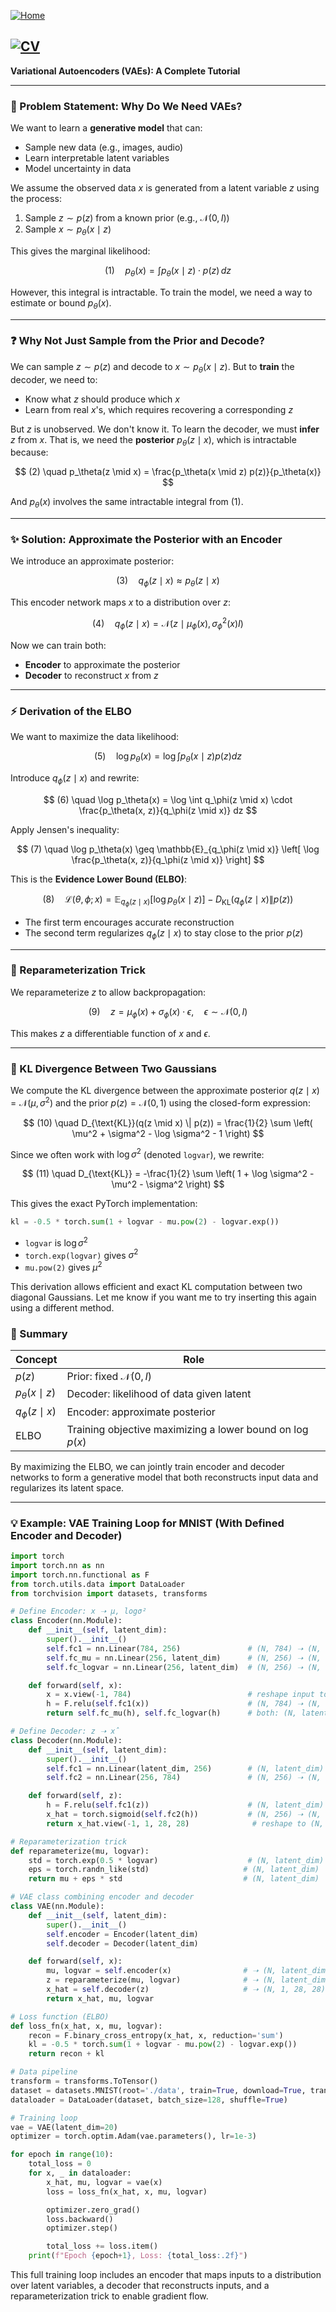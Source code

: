 [![Home](https://img.shields.io/badge/Home-Click%20Here-blue?style=flat&logo=homeadvisor&logoColor=white)](../)

## [![CV](https://img.shields.io/badge/CV-Selected_Topics_in_Computer_Vision-green?style=for-the-badge&logo=github)](../main_page/CV)

**Variational Autoencoders (VAEs): A Complete Tutorial**

---

### 🔧 Problem Statement: Why Do We Need VAEs?

We want to learn a **generative model** that can:

* Sample new data (e.g., images, audio)
* Learn interpretable latent variables
* Model uncertainty in data

We assume the observed data $x$ is generated from a latent variable $z$ using the process:

1. Sample $z \sim p(z)$ from a known prior (e.g., $\mathcal{N}(0, I)$)
2. Sample $x \sim p_\theta(x \mid z)$

This gives the marginal likelihood:

$$
(1) \quad p_\theta(x) = \int p_\theta(x \mid z) \cdot p(z) \, dz
$$

However, this integral is intractable. To train the model, we need a way to estimate or bound $p_\theta(x)$.

---

### ❓ Why Not Just Sample from the Prior and Decode?

We can sample $z \sim p(z)$ and decode to $x \sim p_\theta(x \mid z)$. But to **train** the decoder, we need to:

* Know what $z$ should produce which $x$
* Learn from real $x$'s, which requires recovering a corresponding $z$

But $z$ is unobserved. We don't know it. To learn the decoder, we must **infer** $z$ from $x$. That is, we need the **posterior** $p_\theta(z \mid x)$, which is intractable because:

$$
(2) \quad p_\theta(z \mid x) = \frac{p_\theta(x \mid z) p(z)}{p_\theta(x)}
$$

And $p_\theta(x)$ involves the same intractable integral from (1).

---

### ✨ Solution: Approximate the Posterior with an Encoder

We introduce an approximate posterior:

$$
(3) \quad q_\phi(z \mid x) \approx p_\theta(z \mid x)
$$

This encoder network maps $x$ to a distribution over $z$:

$$
(4) \quad q_\phi(z \mid x) = \mathcal{N}(z \mid \mu_\phi(x), \sigma^2_\phi(x) I)
$$

Now we can train both:

* **Encoder** to approximate the posterior
* **Decoder** to reconstruct $x$ from $z$

---

### ⚡ Derivation of the ELBO

We want to maximize the data likelihood:

$$
(5) \quad \log p_\theta(x) = \log \int p_\theta(x \mid z) p(z) dz
$$

Introduce $q_\phi(z \mid x)$ and rewrite:

$$
(6) \quad \log p_\theta(x) = \log \int q_\phi(z \mid x) \cdot \frac{p_\theta(x, z)}{q_\phi(z \mid x)} dz
$$

Apply Jensen's inequality:

$$
(7) \quad \log p_\theta(x) \geq \mathbb{E}_{q_\phi(z \mid x)} \left[ \log \frac{p_\theta(x, z)}{q_\phi(z \mid x)} \right]
$$

This is the **Evidence Lower Bound (ELBO)**:

$$
(8) \quad \mathcal{L}(\theta, \phi; x) = \mathbb{E}_{q_\phi(z \mid x)}[\log p_\theta(x \mid z)] - D_{\text{KL}}(q_\phi(z \mid x) \| p(z))
$$

* The first term encourages accurate reconstruction
* The second term regularizes $q_\phi(z \mid x)$ to stay close to the prior $p(z)$

---

### 🌈 Reparameterization Trick

We reparameterize $z$ to allow backpropagation:

$$
(9) \quad z = \mu_\phi(x) + \sigma_\phi(x) \cdot \epsilon, \quad \epsilon \sim \mathcal{N}(0, I)
$$

This makes $z$ a differentiable function of $x$ and $\epsilon$.

---

### 🧮 KL Divergence Between Two Gaussians

We compute the KL divergence between the approximate posterior $q(z \mid x) = \mathcal{N}(\mu, \sigma^2)$ and the prior $p(z) = \mathcal{N}(0, 1)$ using the closed-form expression:

$$
(10) \quad D_{\text{KL}}(q(z \mid x) \| p(z)) = \frac{1}{2} \sum \left( \mu^2 + \sigma^2 - \log \sigma^2 - 1 \right)
$$

Since we often work with $\log \sigma^2$ (denoted `logvar`), we rewrite:

$$
(11) \quad D_{\text{KL}} = -\frac{1}{2} \sum \left( 1 + \log \sigma^2 - \mu^2 - \sigma^2 \right)
$$

This gives the exact PyTorch implementation:

```python
kl = -0.5 * torch.sum(1 + logvar - mu.pow(2) - logvar.exp())
```

* `logvar` is $\log \sigma^2$
* `torch.exp(logvar)` gives $\sigma^2$
* `mu.pow(2)` gives $\mu^2$

This derivation allows efficient and exact KL computation between two diagonal Gaussians. Let me know if you want me to try inserting this again using a different method.


### 🔢 Summary

| Concept              | Role                                                       |
| -------------------- | ---------------------------------------------------------- |
| $p(z)$               | Prior: fixed $\mathcal{N}(0, I)$                           |
| $p_\theta(x \mid z)$ | Decoder: likelihood of data given latent                   |
| $q_\phi(z \mid x)$   | Encoder: approximate posterior                             |
| ELBO                 | Training objective maximizing a lower bound on $\log p(x)$ |

By maximizing the ELBO, we can jointly train encoder and decoder networks to form a generative model that both reconstructs input data and regularizes its latent space.

---

### 💡 Example: VAE Training Loop for MNIST (With Defined Encoder and Decoder)

```python
import torch
import torch.nn as nn
import torch.nn.functional as F
from torch.utils.data import DataLoader
from torchvision import datasets, transforms

# Define Encoder: x ➝ μ, logσ²
class Encoder(nn.Module):
    def __init__(self, latent_dim):
        super().__init__()
        self.fc1 = nn.Linear(784, 256)               # (N, 784) ➝ (N, 256)
        self.fc_mu = nn.Linear(256, latent_dim)      # (N, 256) ➝ (N, latent_dim)
        self.fc_logvar = nn.Linear(256, latent_dim)  # (N, 256) ➝ (N, latent_dim)

    def forward(self, x):
        x = x.view(-1, 784)                          # reshape input to (N, 784)
        h = F.relu(self.fc1(x))                      # (N, 784) ➝ (N, 256)
        return self.fc_mu(h), self.fc_logvar(h)      # both: (N, latent_dim)

# Define Decoder: z ➝ x̂
class Decoder(nn.Module):
    def __init__(self, latent_dim):
        super().__init__()
        self.fc1 = nn.Linear(latent_dim, 256)        # (N, latent_dim) ➝ (N, 256)
        self.fc2 = nn.Linear(256, 784)               # (N, 256) ➝ (N, 784)

    def forward(self, z):
        h = F.relu(self.fc1(z))                      # (N, latent_dim) ➝ (N, 256)
        x_hat = torch.sigmoid(self.fc2(h))           # (N, 256) ➝ (N, 784)
        return x_hat.view(-1, 1, 28, 28)              # reshape to (N, 1, 28, 28)

# Reparameterization trick
def reparameterize(mu, logvar):
    std = torch.exp(0.5 * logvar)                    # (N, latent_dim)
    eps = torch.randn_like(std)                     # (N, latent_dim)
    return mu + eps * std                           # (N, latent_dim)

# VAE class combining encoder and decoder
class VAE(nn.Module):
    def __init__(self, latent_dim):
        super().__init__()
        self.encoder = Encoder(latent_dim)
        self.decoder = Decoder(latent_dim)

    def forward(self, x):
        mu, logvar = self.encoder(x)                # ➝ (N, latent_dim) each
        z = reparameterize(mu, logvar)              # ➝ (N, latent_dim)
        x_hat = self.decoder(z)                     # ➝ (N, 1, 28, 28)
        return x_hat, mu, logvar

# Loss function (ELBO)
def loss_fn(x_hat, x, mu, logvar):
    recon = F.binary_cross_entropy(x_hat, x, reduction='sum')
    kl = -0.5 * torch.sum(1 + logvar - mu.pow(2) - logvar.exp())
    return recon + kl

# Data pipeline
transform = transforms.ToTensor()
dataset = datasets.MNIST(root='./data', train=True, download=True, transform=transform)
dataloader = DataLoader(dataset, batch_size=128, shuffle=True)

# Training loop
vae = VAE(latent_dim=20)
optimizer = torch.optim.Adam(vae.parameters(), lr=1e-3)

for epoch in range(10):
    total_loss = 0
    for x, _ in dataloader:
        x_hat, mu, logvar = vae(x)
        loss = loss_fn(x_hat, x, mu, logvar)

        optimizer.zero_grad()
        loss.backward()
        optimizer.step()

        total_loss += loss.item()
    print(f"Epoch {epoch+1}, Loss: {total_loss:.2f}")
```

This full training loop includes an encoder that maps inputs to a distribution over latent variables, a decoder that reconstructs inputs, and a reparameterization trick to enable gradient flow.
